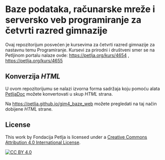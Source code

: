 # Baze podataka, računarske mreže i serversko veb programiranje za četvrti razred gimnazije

Ovaj repozitorijum posvećen je kursevima za četvrti razred gimnazije za nastavnu temu Programiranje. Kursevi za prirodni i društveni smer se na Petljinom portalu nalaze ovde: https://petlja.org/kurs/4654 , https://petlja.org/kurs/4655

## Konverzija *HTML*

U ovom repozitorijumu se nalazi izvorna forma sadržaja koju pomoću alata [PetljaDoc](https://github.com/Petlja/PetljaDoc) možete konvertovati u skup *HTML* strana.

Na https://petlja.github.io/gim4_baze_web možete pregledati na taj način dobijene *HTML* strane.

## License

This work by Fondacija Petlja is licensed under a
[Creative Commons Attribution 4.0 International License][cc-by].

[![CC BY 4.0][cc-by-image]][cc-by]

[cc-by]: http://creativecommons.org/licenses/by/4.0/
[cc-by-image]: https://i.creativecommons.org/l/by/4.0/88x31.png
